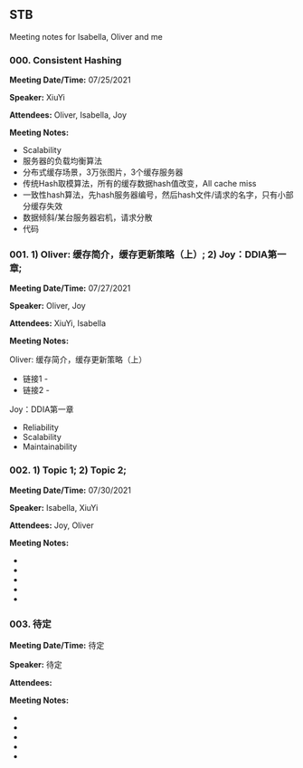 ## STB

Meeting notes for Isabella, Oliver and me

### 000. Consistent Hashing
**Meeting Date/Time:** 07/25/2021 

**Speaker:** XiuYi 

**Attendees:** Oliver, Isabella, Joy

**Meeting Notes:**

* Scalability
* 服务器的负载均衡算法
* 分布式缓存场景，3万张图片，3个缓存服务器
* 传统Hash取模算法，所有的缓存数据hash值改变，All cache miss
* 一致性hash算法，先hash服务器编号，然后hash文件/请求的名字，只有小部分缓存失效
* 数据倾斜/某台服务器宕机，请求分散
* 代码


### 001. 1) Oliver: 缓存简介，缓存更新策略（上）; 2) Joy：DDIA第一章; 
**Meeting Date/Time:** 07/27/2021 

**Speaker:**  Oliver, Joy

**Attendees:** XiuYi, Isabella

**Meeting Notes:**

Oliver: 缓存简介，缓存更新策略（上）
* 链接1 - 
* 链接2 - 

Joy：DDIA第一章
* Reliability
* Scalability
* Maintainability


### 002. 1) Topic 1; 2) Topic 2; 
**Meeting Date/Time:** 07/30/2021 

**Speaker:**  Isabella, XiuYi

**Attendees:** Joy, Oliver

**Meeting Notes:**
 
* 
* 
* 
* 
* 

### 003. 待定
**Meeting Date/Time:** 待定 

**Speaker:** 待定

**Attendees:**

**Meeting Notes:**

* 
* 
* 
* 
* 
